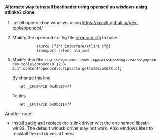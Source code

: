 #### Alternate way to install bootloader using openocd on windows using stlinkv2 clone.

1. Install openocd on windows using https://xpack.github.io/dev-tools/openocd/

2. Modify the openocd config file [openocd.cfg](../PcbDesignes/burnBootloaderWithOpenOCD.txt) to have:
   ```
              source [find interface/stlink.cfg]
              transport select hla_swd
   ```

3. Modify this file: `C:\Users\YOURUSERNAME\AppData\Roaming\xPacks\@xpack-dev-tools\openocd\0.12.0-2.1\.content\openocd\scripts\target\at91samdXX.cfg`

   By change this line 
   ```
      set _CPUTAPID 0x4ba00477
   ```
   To this
   ```
      set _CPUTAPID 0x0bc11477
   ```

Another note:
- install zadig and replace the stlink driver with the one named libusb-win32. The default winusb driver may not work. Also windows likes to reinstall the old driver at times.
